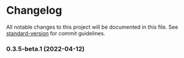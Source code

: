 # Changelog

All notable changes to this project will be documented in this file. See [standard-version](https://github.com/conventional-changelog/standard-version) for commit guidelines.

### 0.3.5-beta.1 (2022-04-12)
